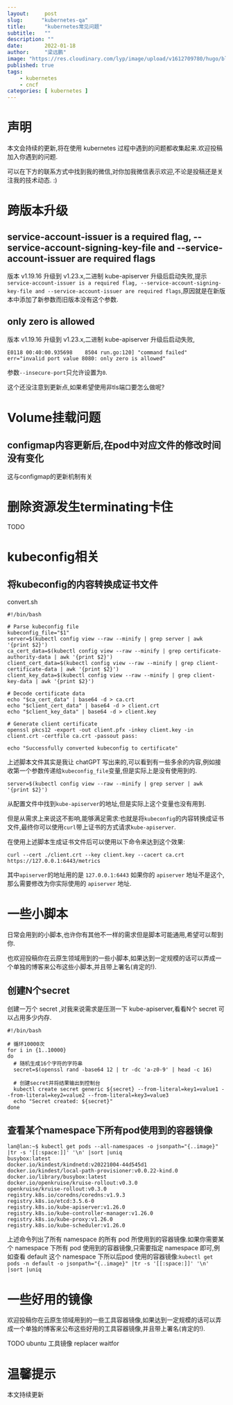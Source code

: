 ```yaml
---
layout:     post 
slug:      "kubernetes-qa"
title:      "kubernetes常见问题"
subtitle:   ""
description: ""
date:       2022-01-18
author:     "梁远鹏"
image: "https://res.cloudinary.com/lyp/image/upload/v1612709780/hugo/blog.github.io/pexels-matt-hardy-2568001.jpg"
published: true
tags:
    - kubernetes
    - cncf 
categories: [ kubernetes ]
---    
```


# 声明  

本文会持续的更新,将在使用 kubernetes 过程中遇到的问题都收集起来.欢迎投稿加入你遇到的问题.  

可以在下方的联系方式中找到我的微信,对你加我微信表示欢迎,不论是投稿还是关注我的技术动态. :)

# 跨版本升级

## service-account-issuer is a required flag, --service-account-signing-key-file and --service-account-issuer are required flags  

版本 v1.19.16 升级到 v1.23.x,二进制 kube-apiserver 升级后启动失败,提示`service-account-issuer is a required flag, --service-account-signing-key-file and --service-account-issuer are required flags`,原因就是在新版本中添加了新参数而旧版本没有这个参数.  

## only zero is allowed  

版本 v1.19.16 升级到 v1.23.x,二进制 kube-apiserver 升级后启动失败,
```
E0118 00:40:00.935698    8504 run.go:120] "command failed" err="invalid port value 8080: only zero is allowed"
```  

参数`--insecure-port`只允许设置为`0`.  

这个还没注意到更新点,如果希望使用非tls端口要怎么做呢?  

# Volume挂载问题 

## configmap内容更新后,在pod中对应文件的修改时间没有变化  

这与configmap的更新机制有关  

# 删除资源发生terminating卡住

TODO

# kubeconfig相关

## 将kubeconfig的内容转换成证书文件

convert.sh
```shell
#!/bin/bash

# Parse kubeconfig file
kubeconfig_file="$1"
server=$(kubectl config view --raw --minify | grep server | awk '{print $2}')
ca_cert_data=$(kubectl config view --raw --minify | grep certificate-authority-data | awk '{print $2}')
client_cert_data=$(kubectl config view --raw --minify | grep client-certificate-data | awk '{print $2}')
client_key_data=$(kubectl config view --raw --minify | grep client-key-data | awk '{print $2}')

# Decode certificate data
echo "$ca_cert_data" | base64 -d > ca.crt
echo "$client_cert_data" | base64 -d > client.crt
echo "$client_key_data" | base64 -d > client.key

# Generate client certificate
openssl pkcs12 -export -out client.pfx -inkey client.key -in client.crt -certfile ca.crt -passout pass:

echo "Successfully converted kubeconfig to certificate"
```

上述脚本文件其实是我让 chatGPT 写出来的,可以看到有一些多余的内容,例如接收第一个参数传递给`kubeconfig_file`变量,但是实际上是没有使用到的.  

```shell
server=$(kubectl config view --raw --minify | grep server | awk '{print $2}')
```  

从配置文件中找到`kube-apiserver`的地址,但是实际上这个变量也没有用到.  

但是从需求上来说这不影响,能够满足需求:也就是将`kubeconfig`的内容转换成证书文件,最终你可以使用`curl`带上证书的方式请求`kube-apiserver`.

在使用上述脚本生成证书文件后可以使用以下命令来达到这个效果:
```shell
curl --cert ./client.crt --key client.key --cacert ca.crt https://127.0.0.1:6443/metrics
```  

其中`apiserver`的地址用的是 `127.0.0.1:6443` 如果你的 `apiserver` 地址不是这个,那么需要修改为你实际使用的 `apiserver` 地址.  


# 一些小脚本

日常会用到的小脚本,也许你有其他不一样的需求但是脚本可能通用,希望可以帮到你.  

也欢迎投稿你在云原生领域用到的一些小脚本,如果达到一定规模的话可以弄成一个单独的博客来公布这些小脚本,并且带上署名(肯定的!).

## 创建N个secret

创建一万个 secret ,对我来说需求是压测一下 kube-apiserver,看看N个 secret 可以占用多少内存.

```shell
#!/bin/bash

# 循环10000次
for i in {1..10000}
do
  # 随机生成16个字符的字符串
  secret=$(openssl rand -base64 12 | tr -dc 'a-z0-9' | head -c 16)

  # 创建secret并将结果输出到控制台
  kubectl create secret generic ${secret} --from-literal=key1=value1 --from-literal=key2=value2 --from-literal=key3=value3
  echo "Secret created: ${secret}"
done
```  

## 查看某个namespace下所有pod使用到的容器镜像

```shell
lan@lan:~$ kubectl get pods --all-namespaces -o jsonpath="{..image}" |tr -s '[[:space:]]' '\n' |sort |uniq 
busybox:latest
docker.io/kindest/kindnetd:v20221004-44d545d1
docker.io/kindest/local-path-provisioner:v0.0.22-kind.0
docker.io/library/busybox:latest
docker.io/openkruise/kruise-rollout:v0.3.0
openkruise/kruise-rollout:v0.3.0
registry.k8s.io/coredns/coredns:v1.9.3
registry.k8s.io/etcd:3.5.6-0
registry.k8s.io/kube-apiserver:v1.26.0
registry.k8s.io/kube-controller-manager:v1.26.0
registry.k8s.io/kube-proxy:v1.26.0
registry.k8s.io/kube-scheduler:v1.26.0
```

上述命令列出了所有 namespace 的所有 pod 所使用到的容器镜像.如果你需要某个 namespace 下所有 pod 使用到的容器镜像,只需要指定 namespace 即可,例如查看 default 这个 namespace 下所以后pod 使用的容器镜像:`kubectl get pods -n default -o jsonpath="{..image}" |tr -s '[[:space:]]' '\n' |sort |uniq `

# 一些好用的镜像  

欢迎投稿你在云原生领域用到的一些工具容器镜像,如果达到一定规模的话可以弄成一个单独的博客来公布这些好用的工具容器镜像,并且带上署名(肯定的!).

TODO ubuntu 工具镜像
replacer
waitfor

# 温馨提示 

本文持续更新